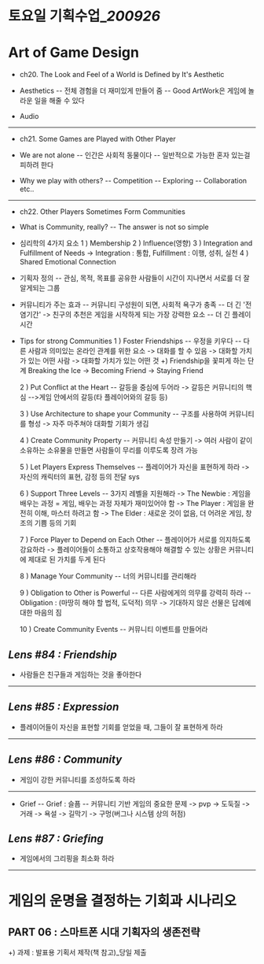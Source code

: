 ﻿# 토요일 기획수업_*200926*

# Art of Game Design
- ch20. The Look and Feel of a World is Defined by It's Aesthetic

- Aesthetics
-- 전체 경험을 더 재미있게 만들어 줌
-- Good ArtWork은 게임에 놀라운 일을 해줄 수 있다

- Audio

------

- ch21. Some Games are Played with Other Player

- We are not alone
-- 인간은 사회적 동물이다
-- 일반적으로 가능한 혼자 있는걸 피하려 한다

- Why we play with others?
-- Competition
-- Exploring
-- Collaboration etc..

------

- ch22. Other Players Sometimes Form Communities

- What is Community, really?
-- The answer is not so simple

- 심리학의 4가지 요소
1 ) Membership
2 ) Influence(영향)
3 ) Integration and Fulfillment of Needs
-> Integration : 통합, Fulfillment : 이행, 성취, 실천
4 ) Shared Emotional Connection

- 기획자 정의
-- 관심, 목적, 목표를 공유한 사람들이 시간이 지나면서 서로를 더 잘 알게되는 그룹

- 커뮤니티가 주는 효과
-- 커뮤니티 구성원이 되면, 사회적 욕구가 충족
-- 더 긴 '전염기간'
-> 친구의 추천은 게임을 시작하게 되는 가장 강력한 요소
-- 더 긴 플레이 시간

- Tips for strong Communities
1 ) Foster Friendships
-- 우정을 키우다
-- 다른 사람과 의미있는 온라인 관계를 위한 요소
-> 대화를 할 수 있음
-> 대화할 가치가 있는 어떤 사람
-> 대화할 가치가 있는 어떤 것
+) Friendship을 꽃피게 하는 단계
Breaking the Ice -> Becoming Friend -> Staying Friend

	2 ) Put Conflict at the Heart
	-- 갈등을 중심에 두어라
	-> 갈등은 커뮤니티의 핵심
	-->게임 안에서의 갈등(타 플레이어와의 갈등 등) 

	3 ) Use Architecture to shape your Community
	-- 구조를 사용하여 커뮤니티를 형성
	-> 자주 마주쳐야 대화할 기회가 생김

	4 ) Create Community Property
	-- 커뮤니티 속성 만들기
	-> 여러 사람이 같이 소유하는 소유물을 만들면 사람들이 무리를 이루도록 장려 가능

	5 ) Let Players Express Themselves
	-- 플레이어가 자신을 표현하게 하라
	-> 자신의 캐릭터의 표현, 감정 등의 전달 sys

	6 ) Support Three Levels
	-- 3가지 레벨을 지원해라
	-> The Newbie : 게임을 배우는 과정 = 게임, 배우는 과정 자체가 재미있어야 함
	-> The Player : 게임을 완전히 이해, 마스터 하려고 함
	-> The Elder : 새로운 것이 없음, 더 어려운 게임, 창조의 기쁨 등의 기회

	7 ) Force Player to Depend on Each Other
	-- 플레이어가 서로를 의지하도록 강요하라
	-> 플레이어들이 소통하고 상호작용해야 해결할 수 있는 상황은 커뮤니티에 제대로 된 가치를 두게 된다

	8 ) Manage Your Community
	-- 너의 커뮤니티를 관리해라

	9 ) Obligation to Other is Powerful
	-- 다른 사람에게의 의무를 강력히 하라
	-- Obligation : (마땅히 해야 할 법적, 도덕적) 의무
	-> 기대하지 않은 선물은 답례에 대한 마음의 짐

	10 ) Create Community Events
	-- 커뮤니티 이벤트를 만들어라

## *Lens #84 : Friendship*
- 사람들은 친구들과 게임하는 것을 좋아한다

------

## *Lens #85 : Expression*
- 플레이어들이 자신을 표현할 기회를 얻었을 때, 그들이 잘 표현하게 하라

------

## *Lens #86 : Community*
- 게임이 강한 커뮤니티를 조성하도록 하라

------

- Grief
-- Grief : 슬픔 
-- 커뮤니티 기반 게임의 중요한 문제
-> pvp
-> 도둑질
-> 거래
-> 욕설
-> 길막기
-> 구멍(버그나 시스템 상의 허점)

## *Lens #87 : Griefing*
- 게임에서의 그리핑을 최소화 하라

------

# 게임의 운명을 결정하는 기회과 시나리오
##  PART 06 : 스마트폰 시대 기획자의 생존전략

+) 과제 : 발표용 기획서 제작(책 참고)_당일 제출

